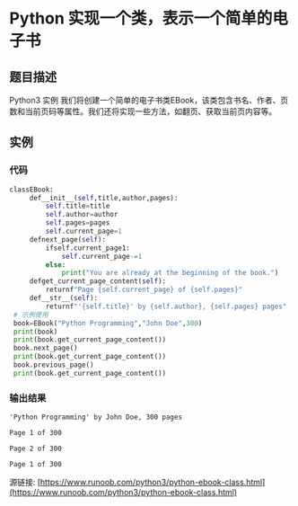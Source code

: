 # Python 实现一个类，表示一个简单的电子书

## 题目描述
Python3 实例
我们将创建一个简单的电子书类EBook，该类包含书名、作者、页数和当前页码等属性。我们还将实现一些方法，如翻页、获取当前页内容等。

## 实例
### 代码
```python
classEBook:
     def__init__(self,title,author,pages):
         self.title=title
         self.author=author
         self.pages=pages
         self.current_page=1
     defnext_page(self):
         ifself.current_page1:
             self.current_page-=1
         else:
             print("You are already at the beginning of the book.")
     defget_current_page_content(self):
         returnf"Page {self.current_page} of {self.pages}"
     def__str__(self):
         returnf"'{self.title}' by {self.author}, {self.pages} pages"
 # 示例使用
 book=EBook("Python Programming","John Doe",300)
 print(book)
 print(book.get_current_page_content())
 book.next_page()
 print(book.get_current_page_content())
 book.previous_page()
 print(book.get_current_page_content())
```
### 输出结果
```
'Python Programming' by John Doe, 300 pages
Page 1 of 300
Page 2 of 300
Page 1 of 300
```
源链接: [https://www.runoob.com/python3/python-ebook-class.html](https://www.runoob.com/python3/python-ebook-class.html)
